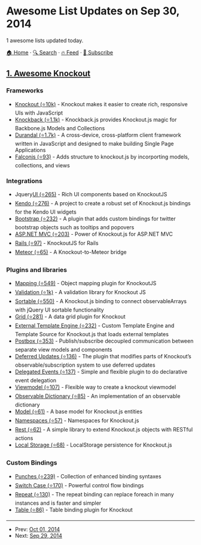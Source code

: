 # Awesome List Updates on Sep 30, 2014

1 awesome lists updated today.

[🏠 Home](/README.md) · [🔍 Search](https://test.trackawesomelist.com/search/) · [🔥 Feed](https://test.trackawesomelist.com/rss.xml) · [📮 Subscribe](https://trackawesomelist.us17.list-manage.com/subscribe?u=d2f0117aa829c83a63ec63c2f&id=36a103854c)



## [1. Awesome Knockout](/content/dnbard/awesome-knockout/README.md)

### Frameworks

*   [Knockout (⭐10k)](https://github.com/knockout/knockout) - Knockout makes it easier to create rich, responsive UIs with JavaScript
*   [Knockback (⭐1.1k)](https://github.com/kmalakoff/knockback) - Knockback.js provides Knockout.js magic for Backbone.js Models and Collections
*   [Durandal (⭐1.7k)](https://github.com/BlueSpire/Durandal/) - A cross-device, cross-platform client framework written in JavaScript and designed to make building Single Page Applications
*   [Falconjs (⭐93)](https://github.com/stoodder/falconjs) - Adds structure to knockout.js by incorporting models, collections, and views

### Integrations

*   Jquery[UI (⭐265)](https://github.com/madcapnmckay/Knockout-UI) - Rich UI components based on KnockoutJS
*   [Kendo (⭐276)](https://github.com/kendo-labs/knockout-kendo) - A project to create a robust set of Knockout.js bindings for the Kendo UI widgets
*   [Bootstrap (⭐232)](https://github.com/billpull/knockout-bootstrap) - A plugin that adds custom bindings for twitter bootstrap objects such as tooltips and popovers
*   [ASP.NET MVC (⭐203)](https://github.com/AndreyAkinshin/knockout-mvc) - Power of Knockout.js for ASP.NET MVC
*   [Rails (⭐97)](https://github.com/dnagir/knockout-rails) - KnockoutJS for Rails
*   [Meteor (⭐65)](https://github.com/steveluscher/knockout.meteor) - A Knockout-to-Meteor bridge

### Plugins and libraries

*   [Mapping (⭐549)](https://github.com/SteveSanderson/knockout.mapping) - Object mapping plugin for KnockoutJS
*   [Validation (⭐1k)](https://github.com/Knockout-Contrib/Knockout-Validation) - A validation library for Knockout JS
*   [Sortable (⭐550)](https://github.com/rniemeyer/knockout-sortable) - A Knockout.js binding to connect observableArrays with jQuery UI sortable functionality
*   [Grid (⭐281)](https://github.com/Knockout-Contrib/KoGrid) - A data grid plugin for Knockout
*   [External Template Engine (⭐232)](https://github.com/ifandelse/Knockout.js-External-Template-Engine) - Custom Template Engine and Template Source for Knockout.js that loads external templates
*   [Postbox (⭐353)](https://github.com/rniemeyer/knockout-postbox) - Publish/subscribe decoupled communication between separate view models and components
*   [Deferred Updates (⭐136)](https://github.com/mbest/knockout-deferred-updates) - The plugin that modifies parts of Knockout’s observable/subscription system to use deferred updates
*   [Delegated Events (⭐137)](https://github.com/rniemeyer/knockout-delegatedEvents) - Simple and flexible plugin to do declarative event delegation
*   [Viewmodel (⭐107)](https://github.com/coderenaissance/knockout.viewmodel) - Flexible way to create a knockout viewmodel
*   [Observable Dictionary (⭐85)](https://github.com/jamesfoster/knockout.observableDictionary) - An implementation of an observable dictionary
*   [Model (⭐61)](https://github.com/thelinuxlich/knockout.model) - A base model for Knockout.js entities
*   [Namespaces (⭐57)](https://github.com/hunterloftis/knockout.namespaces) - Namespaces for Knockout.js
*   [Rest (⭐62)](https://github.com/frapontillo/knockout-rest) - A simple library to extend Knockout.js objects with RESTful actions
*   [Local Storage (⭐68)](https://github.com/jimrhoskins/knockout.localStorage) - LocalStorage persistence for Knockout.js

### Custom Bindings

*   [Punches (⭐239)](https://github.com/mbest/knockout.punches) - Collection of enhanced binding syntaxes
*   [Switch Case (⭐170)](https://github.com/mbest/knockout-switch-case) - Powerful control flow bindings
*   [Repeat (⭐130)](https://github.com/mbest/knockout-repeat) - The repeat binding can replace foreach in many instances and is faster and simpler
*   [Table (⭐86)](https://github.com/mbest/knockout-table) - Table binding plugin for Knockout

---

- Prev: [Oct 01, 2014](/content/2014/10/01/README.md)
- Next: [Sep 29, 2014](/content/2014/09/29/README.md)